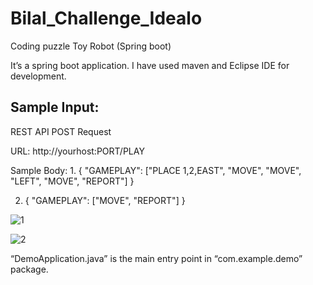 # Bilal_Challenge_Idealo
Coding puzzle Toy Robot (Spring boot)

It’s a spring boot application. I have used maven and Eclipse IDE for development.

Sample Input:
-------------

REST API POST Request

URL:	http://yourhost:PORT/PLAY

Sample Body:
1.
      {
        "GAMEPLAY": ["PLACE 1,2,EAST", 
                       "MOVE",
                       "MOVE", 
                       "LEFT", 
                       "MOVE", 
                       "REPORT"]
      }

2.
      {
        "GAMEPLAY": ["MOVE",
                       "REPORT"]
      }

![1](https://user-images.githubusercontent.com/26091861/34084261-5c6cba64-e37d-11e7-8166-584e87fbf739.png)

![2](https://user-images.githubusercontent.com/26091861/34084263-62091328-e37d-11e7-8690-e8b31b9fc776.png)

“DemoApplication.java” is the main entry point in “com.example.demo” package.
